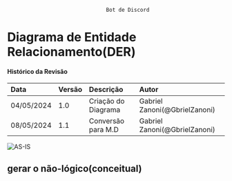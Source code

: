 									Bot de Discord
# Diagrama de Entidade Relacionamento(DER)
 
#### Histórico da Revisão
| Data   | Versão       | Descrição  |  Autor  |
| :---------- | :--------- | :-------------------------------- | :-------------------------------- |
| 04/05/2024 | 1.0 | Criação do Diagrama| Gabriel Zanoni(@GbrielZanoni) |
| 08/05/2024 | 1.1 | Conversão para M.D| Gabriel Zanoni(@GbrielZanoni)|


![AS-IS](https://i.imgur.com/utnnwBz.png)

## gerar o não-lógico(conceitual)